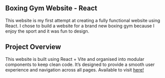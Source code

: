 ## Boxing Gym Website - React 

This website is my first attempt at creating a fully functional website using React. 
I chose to build a website for a brand new boxing gym because I enjoy the sport and it was fun to design. 
## Project Overview
This website is built using React + Vite and organised into modular components to keep clean code. It’s designed to provide a smooth user experience and navigation across all pages.
Available to visit [here!](https://boxing-gym-react.vercel.app/)


